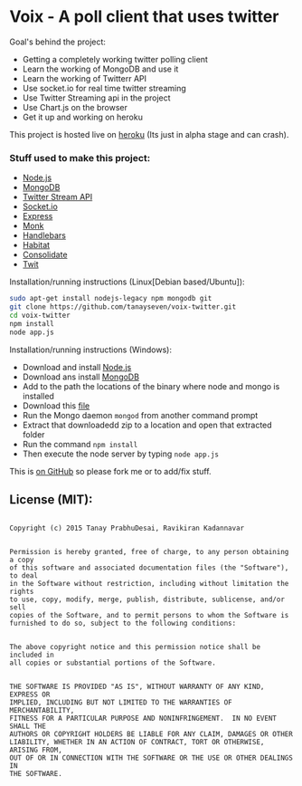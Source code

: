# Voix - A poll client that uses twitter

Goal's behind the project:

 * Getting a completely working twitter polling client 
 * Learn the working of MongoDB and use it
 * Learn the working of Twitterr API
 * Use socket.io for real time twitter streaming
 * Use Twitter Streaming api in the project
 * Use Chart.js on the browser
 * Get it up and working on heroku


This project is hosted live on [heroku](http://voix-twitter.herokuapp.com) (Its just in alpha stage and can crash).

### Stuff used to make this project:
 
 * [Node.js](https://nodejs.org/en/)
 * [MongoDB](https://www.mongodb.org/)
 * [Twitter Stream API](https://dev.twitter.com/streaming/reference/post/statuses/filter)
 * [Socket.io](http://socket.io/)
 * [Express](http://expressjs.com/)
 * [Monk](https://github.com/Automattic/monk)
 * [Handlebars](http://handlebarsjs.com/)
 * [Habitat](https://github.com/HackBerkeley/habitat)
 * [Consolidate](https://github.com/tj/consolidate.js/)
 * [Twit](https://github.com/ttezel/twit)

Installation/running instructions (Linux[Debian based/Ubuntu]):
```sh
sudo apt-get install nodejs-legacy npm mongodb git
git clone https://github.com/tanayseven/voix-twitter.git
cd voix-twitter
npm install
node app.js
```

Installation/running instructions (Windows):
* Download and install [Node.js](https://nodejs.org/en/download/)
* Download ans install [MongoDB](https://www.mongodb.org/downloads)
* Add to the path the locations of the binary where node and mongo is installed
* Download this [file](https://github.com/tanayseven/voix-twitter/archive/master.zip)
* Run the Mongo daemon `mongod` from another command prompt
* Extract that downloadedd zip to a location and open that extracted folder
* Run the command `npm install`
* Then execute the node server by typing `node app.js`

This is [on GitHub](https://github.com/tanayseven/voix-twitter) so please fork me or to add/fix stuff.



## License (MIT):
```

Copyright (c) 2015 Tanay PrabhuDesai, Ravikiran Kadannavar


Permission is hereby granted, free of charge, to any person obtaining a copy
of this software and associated documentation files (the "Software"), to deal
in the Software without restriction, including without limitation the rights
to use, copy, modify, merge, publish, distribute, sublicense, and/or sell
copies of the Software, and to permit persons to whom the Software is
furnished to do so, subject to the following conditions:


The above copyright notice and this permission notice shall be included in
all copies or substantial portions of the Software.


THE SOFTWARE IS PROVIDED "AS IS", WITHOUT WARRANTY OF ANY KIND, EXPRESS OR
IMPLIED, INCLUDING BUT NOT LIMITED TO THE WARRANTIES OF MERCHANTABILITY,
FITNESS FOR A PARTICULAR PURPOSE AND NONINFRINGEMENT.  IN NO EVENT SHALL THE
AUTHORS OR COPYRIGHT HOLDERS BE LIABLE FOR ANY CLAIM, DAMAGES OR OTHER
LIABILITY, WHETHER IN AN ACTION OF CONTRACT, TORT OR OTHERWISE, ARISING FROM,
OUT OF OR IN CONNECTION WITH THE SOFTWARE OR THE USE OR OTHER DEALINGS IN
THE SOFTWARE.
```

